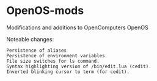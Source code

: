# OpenOS-mods
Modifications and additions to OpenComputers OpenOS

Noteable changes:

    Persistence of aliases
    Persistence of environment variables
    File size switches for ls command.  
    Syntax highlighting version of /bin/edit.lua (cedit).  
    Inverted blinking cursor to term (for cedit).  
